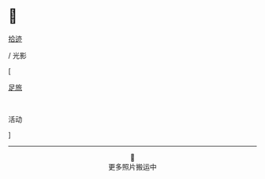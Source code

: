 # 📸


<div class="nav-tab">
  <a href="../../cages"><p class="not">拾迹</p></a>
  <p class="now">/&nbsp;光影</p>
</div>

<div class="nav-tab">
  <p class="bord">[</p>
  <a href="../photo"><p class="not">足旅</p></a>&nbsp;
  <p class="now">活动</p>
  <p class="bord">]</p>
</div>

---

<center>🔐<br>更多照片搬运中</center>
